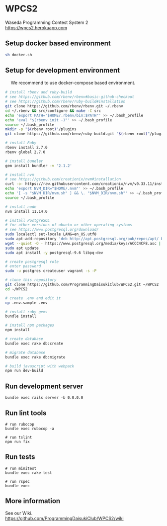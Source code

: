 # WPCS2

Waseda Programming Contest System 2  
https://wpcs2.herokuapp.com

## Setup docker based environment

```sh
sh docker.sh
```

## Setup for development environment
　
We recommend to use docker-compose based environment.

```sh
# install rbenv and ruby-build
# see https://github.com/rbenv/rbenv#basic-github-checkout
# see https://github.com/rbenv/ruby-build#installation
git clone https://github.com/rbenv/rbenv.git ~/.rbenv
cd ~/.rbenv && src/configure && make -C src
echo 'export PATH="$HOME/.rbenv/bin:$PATH"' >> ~/.bash_profile
echo 'eval "$(rbenv init -)"' >> ~/.bash_profile
source ~/.bash_profile
mkdir -p "$(rbenv root)"/plugins
git clone https://github.com/rbenv/ruby-build.git "$(rbenv root)"/plugins/ruby-build

# install Ruby
rbenv install 2.7.0
rbenv global 2.7.0

# install bundler
gem install bundler -v '2.1.2'

# install nvm
# see https://github.com/creationix/nvm#installation
curl -o- https://raw.githubusercontent.com/creationix/nvm/v0.33.11/install.sh | bash
echo 'export NVM_DIR="$HOME/.nvm"' >> ~/.bash_profile
echo '[ -s "$NVM_DIR/nvm.sh" ] && \. "$NVM_DIR/nvm.sh"' >> ~/.bash_profile
source ~/.bash_profile

# install node
nvm install 11.14.0

# install PostgreSQL
# for other versions of ubuntu or other operating systems
# see https://www.postgresql.org/download/
sudo localectl set-locale LANG=en_US.utf8
sudo apt-add-repository 'deb http://apt.postgresql.org/pub/repos/apt/ bionic-pgdg main'
wget --quiet -O - https://www.postgresql.org/media/keys/ACCC4CF8.asc | sudo apt-key add -
sudo apt update
sudo apt install -y postgresql-9.6 libpq-dev

# create postgresql role
# enter password
sudo -u postgres createuser vagrant -s -P

# clone this repository
git clone https://github.com/ProgrammingDaisukiClub/WPCS2.git ~/WPCS2
cd ~/WPCS2

# create .env and edit it
cp .env.sample .env

# install ruby gems
bundle install

# install npm packages
npm install

# create database
bundle exec rake db:create

# migrate database
bundle exec rake db:migrate

# build javascript with webpack
npm run dev-build
```

## Run development server

```
bundle exec rails server -b 0.0.0.0
```

## Run lint tools

```
# run rubocop
bundle exec rubocop -a

# run tslint
npm run fix
```

## Run tests

```
# run minitest
bundle exec rake test

# run rspec
bundle exec
```

## More information

See our Wiki.  
https://github.com/ProgrammingDaisukiClub/WPCS2/wiki
